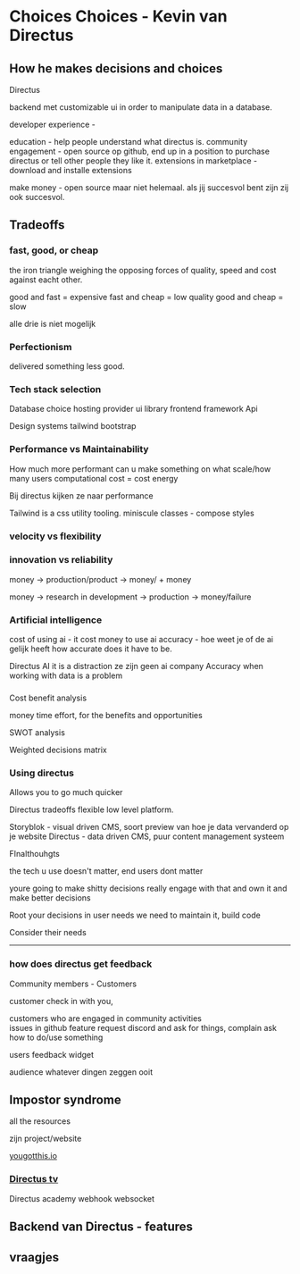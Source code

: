 # Choices Choices - Kevin van Directus

## How he makes decisions and choices

Directus

backend met customizable ui in order to manipulate data in a database.

developer experience - 

education - help people understand what directus is.
community engagement - open source op github, end up in a position to purchase directus or tell other people they like it.
extensions in marketplace - download and installe extensions

make money - open source maar niet helemaal. als jij succesvol bent zijn zij ook succesvol.

## Tradeoffs

### fast, good, or cheap

the iron triangle
  weighing the opposing forces of quality, speed and cost against eacht other.

good and fast = expensive
fast and cheap = low quality
good and cheap = slow

alle drie is niet mogelijk

### Perfectionism

delivered something less good. 

### Tech stack selection

Database choice
hosting provider
ui library
frontend framework
Api

Design systems
  tailwind 
  bootstrap

### Performance vs Maintainability

How much more performant can u make something
on what scale/how many users
computational cost = cost energy

Bij directus kijken ze naar performance

Tailwind is a css utility tooling.
  miniscule classes - compose styles

### velocity vs flexibility

### innovation vs reliability

money -> production/product -> money/ + money

money -> research in development -> production -> money/failure

### Artificial intelligence

cost of using ai - it cost money to use ai
accuracy - hoe weet je of de ai gelijk heeft
how accurate does it have to be.

Directus AI
  it is a distraction ze zijn geen ai company
  Accuracy when working with data is a problem

###

Cost benefit analysis

money time effort, for the benefits and opportunities

SWOT analysis

Weighted decisions matrix

### Using directus

Allows you to go much quicker

Directus tradeoffs
  flexible low level platform.

Storyblok - visual driven CMS, soort preview van hoe je data vervanderd op je website
Directus - data driven CMS, puur content management systeem

FInalthouhgts

the tech u use doesn't matter, end users dont matter

youre going to make shitty decisions
  really engage with that and own it and make better decisions
  
Root your decisions in user needs
  we need to maintain it, build code
  
Consider their needs

*** 

### how does directus get feedback

Community members - Customers

customer
  check in with you, 
  
customers who are engaged in community activities  
  issues in github
  feature request
  discord and ask for things, complain
  ask how to do/use something
  
users
  feedback widget
  
audience
  whatever
  dingen zeggen ooit
  
## Impostor syndrome

all the resources

zijn project/website

[yougotthis.io](https://yougotthis.io/collections)

### [Directus tv](https://directus.io/tv)

Directus academy
  webhook
  websocket

## Backend van Directus - features

## vraagjes

